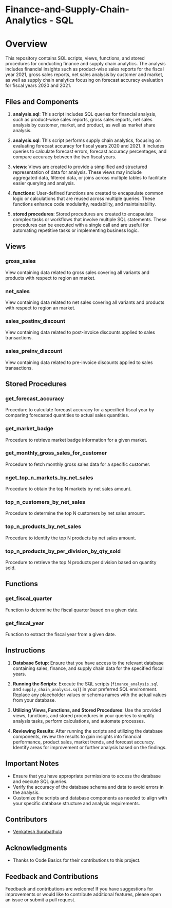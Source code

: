 # Finance-and-Supply-Chain-Analytics - SQL

# Overview
This repository contains SQL scripts, views, functions, and stored procedures for conducting finance and supply chain analytics. The analysis includes financial insights such as product-wise sales reports for the fiscal year 2021, gross sales reports, net sales analysis by customer and market, as well as supply chain analytics focusing on forecast accuracy evaluation for fiscal years 2020 and 2021.

## Files and Components
1. **analysis.sql**: This script includes SQL queries for financial analysis, such as product-wise sales reports, gross sales reports, net sales analysis by customer, market, and product, as well as market share analysis.

2. **analysis.sql**: This script performs supply chain analytics, focusing on evaluating forecast accuracy for fiscal years 2020 and 2021. It includes queries to calculate forecast errors, forecast accuracy percentages, and compare accuracy between the two fiscal years.

3. **views**: Views are created to provide a simplified and structured representation of data for analysis. These views may include aggregated data, filtered data, or joins across multiple tables to facilitate easier querying and analysis.

4. **functions**: User-defined functions are created to encapsulate common logic or calculations that are reused across multiple queries. These functions enhance code modularity, readability, and maintainability.

5. **stored procedures**: Stored procedures are created to encapsulate complex tasks or workflows that involve multiple SQL statements. These procedures can be executed with a single call and are useful for automating repetitive tasks or implementing business logic.

## Views

### gross_sales
View containing data related to gross sales covering all variants and products with respect to region an market.

### net_sales
View containing data related to net sales covering all variants and products with respect to region an market.

### sales_postinv_discount
View containing data related to post-invoice discounts applied to sales transactions.

### sales_preinv_discount
View containing data related to pre-invoice discounts applied to sales transactions.

## Stored Procedures

### get_forecast_accuracy
Procedure to calculate forecast accuracy for a specified fiscal year by comparing forecasted quantities to actual sales quantities.

### get_market_badge
Procedure to retrieve market badge information for a given market.

### get_monthly_gross_sales_for_customer
Procedure to fetch monthly gross sales data for a specific customer.

### nget_top_n_markets_by_net_sales
Procedure to obtain the top N markets by net sales amount.

### top_n_customers_by_net_sales
Procedure to determine the top N customers by net sales amount.

### top_n_products_by_net_sales
Procedure to identify the top N products by net sales amount.

### top_n_products_by_per_division_by_qty_sold
Procedure to retrieve the top N products per division based on quantity sold.

## Functions

### get_fiscal_quarter
Function to determine the fiscal quarter based on a given date.

### get_fiscal_year
Function to extract the fiscal year from a given date.


## Instructions
1. **Database Setup**: Ensure that you have access to the relevant database containing sales, finance, and supply chain data for the specified fiscal years.

2. **Running the Scripts**: Execute the SQL scripts (`finance_analysis.sql` and `supply_chain_analysis.sql`) in your preferred SQL environment. Replace any placeholder values or schema names with the actual values from your database.

3. **Utilizing Views, Functions, and Stored Procedures**: Use the provided views, functions, and stored procedures in your queries to simplify analysis tasks, perform calculations, and automate processes.

4. **Reviewing Results**: After running the scripts and utilizing the database components, review the results to gain insights into financial performance, product sales, market trends, and forecast accuracy. Identify areas for improvement or further analysis based on the findings.

## Important Notes
- Ensure that you have appropriate permissions to access the database and execute SQL queries.
- Verify the accuracy of the database schema and data to avoid errors in the analysis.
- Customize the scripts and database components as needed to align with your specific database structure and analysis requirements.

## Contributors
- [Venkatesh Surabathula](https://github.com/yourusername)

## Acknowledgments
- Thanks to Code Basics for their contributions to this project.

## Feedback and Contributions
Feedback and contributions are welcome! If you have suggestions for improvements or would like to contribute additional features, please open an issue or submit a pull request.

